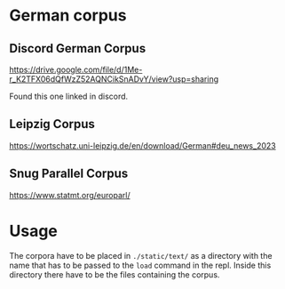 # German corpus

## Discord German Corpus

https://drive.google.com/file/d/1Me-r_K2TFX06dQfWzZ52AQNCikSnADvY/view?usp=sharing

Found this one linked in discord.

## Leipzig Corpus

https://wortschatz.uni-leipzig.de/en/download/German#deu_news_2023

## Snug Parallel Corpus

https://www.statmt.org/europarl/

# Usage

The corpora have to be placed in `./static/text/` as a directory with the name that has to be passed to the `load` command in the repl. Inside this directory there have to be the files containing the corpus.
